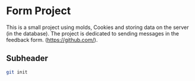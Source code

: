 # Form Project
This is a small project using molds, Cookies and storing data on the server (in the database). The project is dedicated to sending messages in the feedback form. (https://github.com/).
## Subheader
```bash 
git init
```